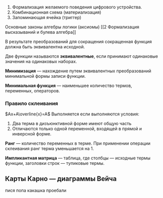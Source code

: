 1. Формализация желаемого поведения цифрового устройства. 
2. Комбинационная схема (материализация)
3. Запоминающая ячейка (триггер)

Основные законы алгебры логики (аксиомы)
[[2 Формализация высказываний и булева алгебра]]

В результате преобразований для сокращения сокращенная функция должна быть эквивалентна исходной.

Две функции называются **эквивалентные**, если принимают одинаковые значения на одинаковых наборах.

**Минимизация** — нахождение путем эквивалентных преобразований минимальной формы записи функции.

**Минимальная функция** — наименьшее количество термов, переменных, операторов.
### Правило склеивания

$Ax+A\overline{x}=A$
Выполняется если выполняются условия:

1. Два терма в дизъюнктивной форме имеют общую часть
2. Отличаются только одной переменной, входящей в прямой и инверсной форме.

**Ранг** — количество переменных в терме.
При применении операции склеивания ранг терма уменьшается на 1.

**Импликантная матрица** — таблица, где столбцы — исходные термы функции, заголовки строк — тупиковые термы.

## Карты Карно — диаграммы Вейча
пися попа какашка проебали